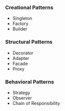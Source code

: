 ### **Creational Patterns**
- Singleton
- Factory
- Builder

### **Structural Patterns**
- Decorator
- Adapter
- Facade
- Proxy

### **Behavioral Patterns**
- Strategy
- Observer
- Chain of Responsibility
